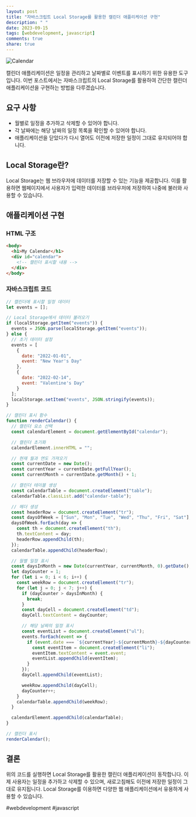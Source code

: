 ```yaml
---
layout: post
title: "자바스크립트 Local Storage를 활용한 캘린더 애플리케이션 구현"
description: " "
date: 2023-09-15
tags: [webdevelopment, javascript]
comments: true
share: true
---
```


![Calendar](https://example.com/calendar-image.jpg)

캘린더 애플리케이션은 일정을 관리하고 날짜별로 이벤트를 표시하기 위한 유용한 도구입니다. 이번 포스트에서는 자바스크립트의 Local Storage를 활용하여 간단한 캘린더 애플리케이션을 구현하는 방법을 다루겠습니다.

## 요구 사항

- 월별로 일정을 추가하고 삭제할 수 있어야 합니다.
- 각 날짜에는 해당 날짜의 일정 목록을 확인할 수 있어야 합니다.
- 애플리케이션을 닫았다가 다시 열어도 이전에 저장한 일정이 그대로 유지되어야 합니다.

## Local Storage란?

Local Storage는 웹 브라우저에 데이터를 저장할 수 있는 기능을 제공합니다. 이를 활용하면 웹페이지에서 사용자가 입력한 데이터를 브라우저에 저장하여 나중에 불러와 사용할 수 있습니다.

## 애플리케이션 구현

### HTML 구조

```html
<body>
  <h1>My Calendar</h1>
  <div id="calendar">
    <!-- 캘린더 표시할 내용 -->
  </div>
</body>
```

### 자바스크립트 코드

```javascript
// 캘린더에 표시할 일정 데이터
let events = [];

// Local Storage에서 데이터 불러오기
if (localStorage.getItem("events")) {
  events = JSON.parse(localStorage.getItem("events"));
} else {
  // 초기 데이터 설정
  events = [
    {
      date: "2022-01-01",
      event: "New Year's Day"
    },
    {
      date: "2022-02-14",
      event: "Valentine's Day"
    }
  ];
  localStorage.setItem("events", JSON.stringify(events));
}

// 캘린더 표시 함수
function renderCalendar() {
  // 캘린더 요소 선택
  const calendarElement = document.getElementById("calendar");

  // 캘린더 초기화
  calendarElement.innerHTML = "";

  // 현재 월과 연도 가져오기
  const currentDate = new Date();
  const currentYear = currentDate.getFullYear();
  const currentMonth = currentDate.getMonth() + 1;

  // 캘린더 테이블 생성
  const calendarTable = document.createElement("table");
  calendarTable.classList.add("calendar-table");

  // 헤더 생성
  const headerRow = document.createElement("tr");
  const daysOfWeek = ["Sun", "Mon", "Tue", "Wed", "Thu", "Fri", "Sat"];
  daysOfWeek.forEach(day => {
    const th = document.createElement("th");
    th.textContent = day;
    headerRow.appendChild(th);
  });
  calendarTable.appendChild(headerRow);

  // 월별 일정 표시
  const daysInMonth = new Date(currentYear, currentMonth, 0).getDate();
  let dayCounter = 1;
  for (let i = 0; i < 6; i++) {
    const weekRow = document.createElement("tr");
    for (let j = 0; j < 7; j++) {
      if (dayCounter > daysInMonth) {
        break;
      }
      const dayCell = document.createElement("td");
      dayCell.textContent = dayCounter;

      // 해당 날짜의 일정 표시
      const eventList = document.createElement("ul");
      events.forEach(event => {
        if (event.date === `${currentYear}-${currentMonth}-${dayCounter}`) {
          const eventItem = document.createElement("li");
          eventItem.textContent = event.event;
          eventList.appendChild(eventItem);
        }
      });
      dayCell.appendChild(eventList);

      weekRow.appendChild(dayCell);
      dayCounter++;
    }
    calendarTable.appendChild(weekRow);
  }

  calendarElement.appendChild(calendarTable);
}

// 캘린더 표시
renderCalendar();
```

## 결론

위의 코드를 실행하면 Local Storage를 활용한 캘린더 애플리케이션이 동작합니다. 이제 사용자는 일정을 추가하고 삭제할 수 있으며, 새로고침해도 이전에 저장한 일정이 그대로 유지됩니다. Local Storage를 이용하면 다양한 웹 애플리케이션에서 유용하게 사용할 수 있습니다.

#webdevelopment #javascript